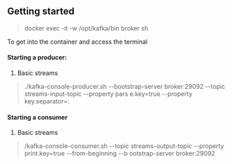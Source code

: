 
## Getting started

> docker exec -it -w /opt/kafka/bin broker sh

To get into the container and access the terminal

#### Starting a producer: 

1. Basic streams
> ./kafka-console-producer.sh  --bootstrap-server broker:29092 --topic streams-input-topic --property pars
e.key=true --property key.separator=:



#### Starting a consumer

1. Basic streams

> /kafka-console-consumer.sh --topic streams-output-topic --property print.key=true --from-beginning  --b
ootstrap-server broker:29092
